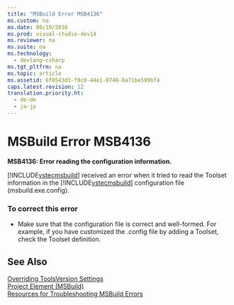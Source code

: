 ```yaml
---
title: "MSBuild Error MSB4136"
ms.custom: na
ms.date: 09/19/2016
ms.prod: visual-studio-dev14
ms.reviewer: na
ms.suite: na
ms.technology: 
  - devlang-csharp
ms.tgt_pltfrm: na
ms.topic: article
ms.assetid: 6f0543d3-f8c0-44e1-8748-8a71be599bf4
caps.latest.revision: 12
translation.priority.ht: 
  - de-de
  - ja-jp
---
```

# MSBuild Error MSB4136
**MSB4136: Error reading the configuration information.**  
  
 [!INCLUDE[vstecmsbuild](../vs140/includes/vstecmsbuild_md.md)] received an error when it tried to read the Toolset information in the [!INCLUDE[vstecmsbuild](../vs140/includes/vstecmsbuild_md.md)] configuration file (msbuild.exe.config).  
  
### To correct this error  
  
-   Make sure that the configuration file is correct and well-formed. For example, if you have customized the .config file by adding a Toolset, check the Toolset definition.  
  
## See Also  
 [Overriding ToolsVersion Settings](../vs140/Overriding-ToolsVersion-Settings.md)   
 [Project Element (MSBuild)](../vs140/Project-Element--MSBuild-.md)   
 [Resources for Troubleshooting MSBuild Errors](../vs140/Additional-MSBuild-Resources.md)